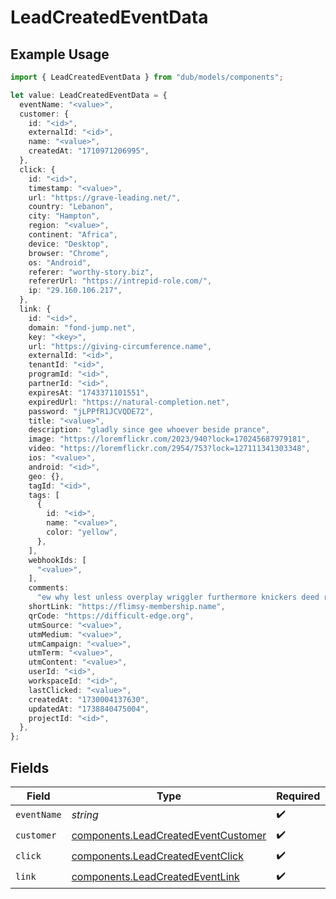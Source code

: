 # LeadCreatedEventData

## Example Usage

```typescript
import { LeadCreatedEventData } from "dub/models/components";

let value: LeadCreatedEventData = {
  eventName: "<value>",
  customer: {
    id: "<id>",
    externalId: "<id>",
    name: "<value>",
    createdAt: "1710971206995",
  },
  click: {
    id: "<id>",
    timestamp: "<value>",
    url: "https://grave-leading.net/",
    country: "Lebanon",
    city: "Hampton",
    region: "<value>",
    continent: "Africa",
    device: "Desktop",
    browser: "Chrome",
    os: "Android",
    referer: "worthy-story.biz",
    refererUrl: "https://intrepid-role.com/",
    ip: "29.160.106.217",
  },
  link: {
    id: "<id>",
    domain: "fond-jump.net",
    key: "<key>",
    url: "https://giving-circumference.name",
    externalId: "<id>",
    tenantId: "<id>",
    programId: "<id>",
    partnerId: "<id>",
    expiresAt: "1743371101551",
    expiredUrl: "https://natural-completion.net",
    password: "jLPPfR1JCVQDE72",
    title: "<value>",
    description: "gladly since gee whoever beside prance",
    image: "https://loremflickr.com/2023/940?lock=170245687979181",
    video: "https://loremflickr.com/2954/753?lock=127111341303348",
    ios: "<value>",
    android: "<id>",
    geo: {},
    tagId: "<id>",
    tags: [
      {
        id: "<id>",
        name: "<value>",
        color: "yellow",
      },
    ],
    webhookIds: [
      "<value>",
    ],
    comments:
      "ew why lest unless overplay wriggler furthermore knickers deed rewrite carefully seriously defensive stock lucky diversity deprave amid",
    shortLink: "https://flimsy-membership.name",
    qrCode: "https://difficult-edge.org",
    utmSource: "<value>",
    utmMedium: "<value>",
    utmCampaign: "<value>",
    utmTerm: "<value>",
    utmContent: "<value>",
    userId: "<id>",
    workspaceId: "<id>",
    lastClicked: "<value>",
    createdAt: "1730004137630",
    updatedAt: "1738840475004",
    projectId: "<id>",
  },
};
```

## Fields

| Field                                                                                      | Type                                                                                       | Required                                                                                   | Description                                                                                |
| ------------------------------------------------------------------------------------------ | ------------------------------------------------------------------------------------------ | ------------------------------------------------------------------------------------------ | ------------------------------------------------------------------------------------------ |
| `eventName`                                                                                | *string*                                                                                   | :heavy_check_mark:                                                                         | N/A                                                                                        |
| `customer`                                                                                 | [components.LeadCreatedEventCustomer](../../models/components/leadcreatedeventcustomer.md) | :heavy_check_mark:                                                                         | N/A                                                                                        |
| `click`                                                                                    | [components.LeadCreatedEventClick](../../models/components/leadcreatedeventclick.md)       | :heavy_check_mark:                                                                         | N/A                                                                                        |
| `link`                                                                                     | [components.LeadCreatedEventLink](../../models/components/leadcreatedeventlink.md)         | :heavy_check_mark:                                                                         | N/A                                                                                        |